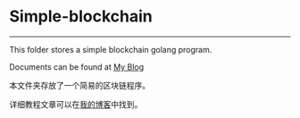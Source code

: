 # Simple-blockchain

---

This folder stores a simple blockchain golang program.

Documents can be found at [My Blog](https://shusunny.github.io/sunnyblog/blockchain/simple-blockchain)

本文件夹存放了一个简易的区块链程序。

详细教程文章可以在[我的博客](https://shusunny.github.io/sunnyblog/blockchain/simple-blockchain)中找到。